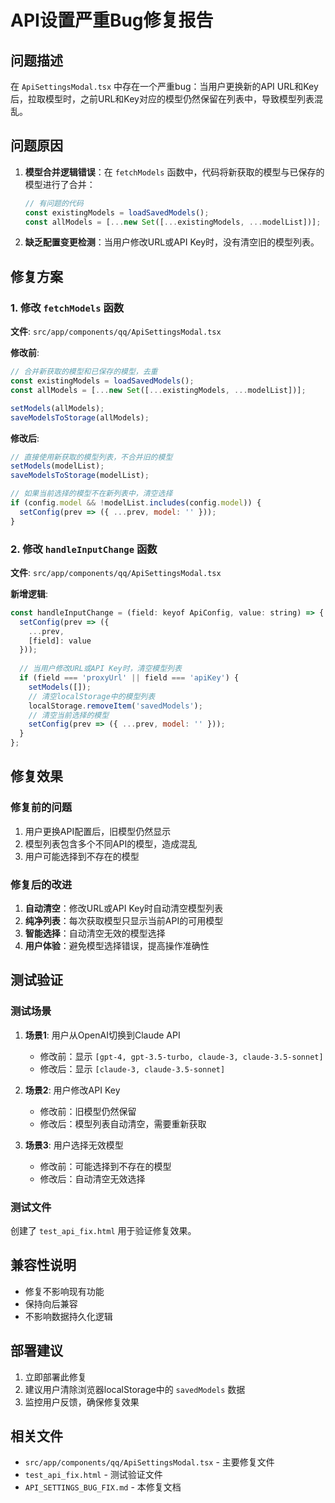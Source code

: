 # API设置严重Bug修复报告

## 问题描述
在 `ApiSettingsModal.tsx` 中存在一个严重bug：当用户更换新的API URL和Key后，拉取模型时，之前URL和Key对应的模型仍然保留在列表中，导致模型列表混乱。

## 问题原因
1. **模型合并逻辑错误**：在 `fetchModels` 函数中，代码将新获取的模型与已保存的模型进行了合并：
   ```javascript
   // 有问题的代码
   const existingModels = loadSavedModels();
   const allModels = [...new Set([...existingModels, ...modelList])];
   ```

2. **缺乏配置变更检测**：当用户修改URL或API Key时，没有清空旧的模型列表。

## 修复方案

### 1. 修改 `fetchModels` 函数
**文件**: `src/app/components/qq/ApiSettingsModal.tsx`

**修改前**:
```javascript
// 合并新获取的模型和已保存的模型，去重
const existingModels = loadSavedModels();
const allModels = [...new Set([...existingModels, ...modelList])];

setModels(allModels);
saveModelsToStorage(allModels);
```

**修改后**:
```javascript
// 直接使用新获取的模型列表，不合并旧的模型
setModels(modelList);
saveModelsToStorage(modelList);

// 如果当前选择的模型不在新列表中，清空选择
if (config.model && !modelList.includes(config.model)) {
  setConfig(prev => ({ ...prev, model: '' }));
}
```

### 2. 修改 `handleInputChange` 函数
**文件**: `src/app/components/qq/ApiSettingsModal.tsx`

**新增逻辑**:
```javascript
const handleInputChange = (field: keyof ApiConfig, value: string) => {
  setConfig(prev => ({
    ...prev,
    [field]: value
  }));
  
  // 当用户修改URL或API Key时，清空模型列表
  if (field === 'proxyUrl' || field === 'apiKey') {
    setModels([]);
    // 清空localStorage中的模型列表
    localStorage.removeItem('savedModels');
    // 清空当前选择的模型
    setConfig(prev => ({ ...prev, model: '' }));
  }
};
```

## 修复效果

### 修复前的问题
1. 用户更换API配置后，旧模型仍然显示
2. 模型列表包含多个不同API的模型，造成混乱
3. 用户可能选择到不存在的模型

### 修复后的改进
1. **自动清空**：修改URL或API Key时自动清空模型列表
2. **纯净列表**：每次获取模型只显示当前API的可用模型
3. **智能选择**：自动清空无效的模型选择
4. **用户体验**：避免模型选择错误，提高操作准确性

## 测试验证

### 测试场景
1. **场景1**: 用户从OpenAI切换到Claude API
   - 修改前：显示 `[gpt-4, gpt-3.5-turbo, claude-3, claude-3.5-sonnet]`
   - 修改后：显示 `[claude-3, claude-3.5-sonnet]`

2. **场景2**: 用户修改API Key
   - 修改前：旧模型仍然保留
   - 修改后：模型列表自动清空，需要重新获取

3. **场景3**: 用户选择无效模型
   - 修改前：可能选择到不存在的模型
   - 修改后：自动清空无效选择

### 测试文件
创建了 `test_api_fix.html` 用于验证修复效果。

## 兼容性说明
- 修复不影响现有功能
- 保持向后兼容
- 不影响数据持久化逻辑

## 部署建议
1. 立即部署此修复
2. 建议用户清除浏览器localStorage中的 `savedModels` 数据
3. 监控用户反馈，确保修复效果

## 相关文件
- `src/app/components/qq/ApiSettingsModal.tsx` - 主要修复文件
- `test_api_fix.html` - 测试验证文件
- `API_SETTINGS_BUG_FIX.md` - 本修复文档

